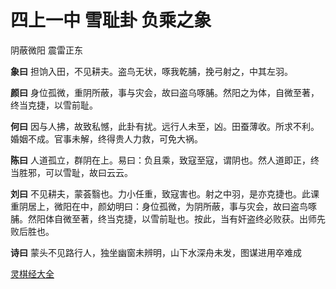 # 四上一中 雪耻卦 负乘之象

阴蔽微阳 震雷正东

**象曰** 担饷入田，不见耕夫。盗鸟无状，啄我乾脯，挽弓射之，中其左羽。

**颜曰** 身位孤微，重阴所蔽，事与灾会，故曰盗乌啄脯。然阳之为体，自微至著，终当克捷，以雪前耻。

**何曰** 因与人拂，故致私憾，此卦有扰。远行人未至，凶。田蚕薄收。所求不利。婚姻不成。官事未解，终得贵人力救，可免大祸。

**陈曰** 人道孤立，群阴在上。易曰：负且乘，致寇至寇，谓阴也。然人道即正，终当胜邪，可以雪耻，故曰云云。

**刘曰** 不见耕夫，蒙荟翳也。力小任重，致寇害也。射之中羽，是亦克捷也。此课重阴居上，微阳在中，颜幼明曰：身位孤微，为阴所蔽，事与灾会，故曰盗鸟啄脯。然阳体自微至著，终当克捷，以雪前耻也。按此，当有奸盗终必败获。出师先败后胜也。

**诗曰** 蒙头不见路行人，独坐幽窗未辨明，山下水深舟未发，图谋进用卒难成

[灵棋经大全](README.md)
